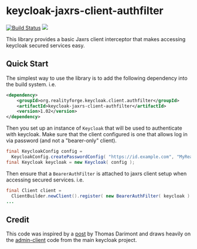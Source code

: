 # keycloak-jaxrs-client-authfilter

[![Build Status](https://api.travis-ci.com/realityforge/keycloak-jaxrs-client-authfilter.svg?branch=master)](http://travis-ci.org/realityforge/keycloak-jaxrs-client-authfilter)
[<img src="https://img.shields.io/maven-central/v/org.realityforge.keycloak.client.authfilter/keycloak-jaxrs-client-authfilter.svg?label=latest%20release"/>](http://search.maven.org/#search%7Cga%7C1%7Cg%3A%22org.realityforge.keycloak.client.authfilter%22%20a%3A%22keycloak-jaxrs-client-authfilter%22)

This library provides a basic Jaxrs client interceptor that makes accessing keycloak secured
services easy.

## Quick Start

The simplest way to use the library is to add the following dependency
into the build system. i.e.

```xml
<dependency>
    <groupId>org.realityforge.keycloak.client.authfilter</groupId>
    <artifactId>keycloak-jaxrs-client-authfilter</artifactId>
    <version>1.02</version>
</dependency>
```

Then you set up an instance of `Keycloak` that will be used to authenticate with keycloak. Make sure that
the client configured is one that allows log in via password (and not a "bearer-only" client).

```java
final KeycloakConfig config =
  KeycloakConfig.createPasswordConfig( "https://id.example.com", "MyRealm", "MyClient", "MyUser", "MyPass" );
final Keycloak keycloak = new Keycloak( config );
```

Then ensure that a `BearerAuthFilter` is attached to jaxrs client setup when accessing secured services. i.e.

```java
final Client client =
  ClientBuilder.newClient().register( new BearerAuthFilter( keycloak ) );
...
```

## Credit

This code was inspired by a [post](http://lists.jboss.org/pipermail/keycloak-user/2017-May/010740.html) by
Thomas Darimont and draws heavily on the [admin-client](https://github.com/keycloak/keycloak/tree/master/integration/admin-client/src/main/java/org/keycloak/admin/client)
code from the main keycloak project.
